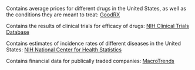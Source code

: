 Contains average prices for different drugs in the United States, as well as the conditions they are meant to treat: [GoodRX](https://www.goodrx.com/)

Contains the results of clinical trials for efficacy of drugs: [NIH Clinical Trials Database](https://clinicaltrials.gov/ct2/home)

Contains estimates of incidence rates of different diseases in the United States:
[NIH National Center for Health Statistics](https://www.cdc.gov/nchs/index.htm)

Contains financial data for publically traded companies: [MacroTrends](https://www.macrotrends.net/stocks/research)
